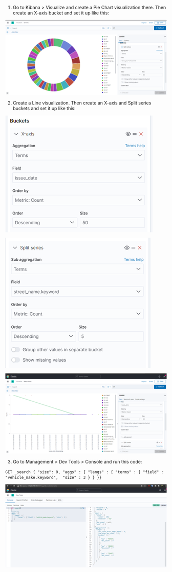 1. Go to Kibana > Visualize and create a Pie Chart visualization there. Then create an X-axis bucket and set it up like this:

![lab7](../images/lab7/Screenshot_1.png)

2. Create a Line visualization. Then create an X-axis and Split series buckets and set it up like this: 

![lab7](../images/lab7/Screenshot_2.png)

![lab7](../images/lab7/Screenshot_3.png)

![lab7](../images/lab7/Screenshot_14.png)

3. Go to Management > Dev Tools > Console and run this code: 

`
GET _search
{
"size": 0,
"aggs" : {
    "langs" : {
        "terms" : { "field" : "vehicle_make.keyword",  "size" : 3 }
    }
}}
`

![lab7](../images/lab7/Screenshot_4.png)


